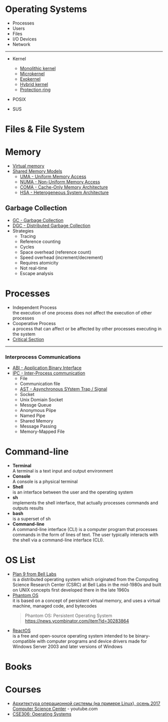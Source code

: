 # Operating Systems

- Processes
- Users
- Files
- I/O Devices
- Network

---

- Kernel
  - [Monolithic kernel](https://en.wikipedia.org/wiki/Monolithic_kernel)
  - [Microkernel](https://en.wikipedia.org/wiki/Microkernel#Nanokernel)
  - [Exokernel](https://en.wikipedia.org/wiki/Exokernel)
  - [Hybrid kernel](https://en.wikipedia.org/wiki/Hybrid_kernel)
  - [Protection ring](https://en.wikipedia.org/wiki/Protection_ring)

- POSIX
- SUS

# Files & File System

# Memory

- [Virtual memory](https://en.wikipedia.org/wiki/Virtual_memory)
- [Shared Memory Models](https://en.wikipedia.org/wiki/Shared_memory)
  - [UMA - Uniform Memory Access](https://en.wikipedia.org/wiki/Uniform_memory_access#:~:text=Uniform%20memory%20access%20(UMA)%20is,share%20the%20physical%20memory%20uniformly.)
  - [NUMA - Non-Uniform Memory Access](https://en.wikipedia.org/wiki/Non-uniform_memory_access)
  - [COMA - Cache-Only Memory Architecture](https://en.wikipedia.org/wiki/Cache-only_memory_architecture)
  - [HSA - Heterogeneous System Architecture](https://en.wikipedia.org/wiki/Heterogeneous_System_Architecture)

## Garbage Collection

- [GC - Garbage Collection](https://en.wikipedia.org/wiki/Garbage_collection_(computer_science))
- [DGC - Distributed Garbage Collection](https://en.wikipedia.org/wiki/Distributed_garbage_collection) <br/>
- Strategies
  - Tracing
  - Reference counting
  - Cycles
  - Space overhead (reference count)
  - Speed overhead (increment/decrement)
  - Requires atomicity
  - Not real-time
  - Escape analysis

# Processes

- Independent Process <br/>
the execution of one process does not affect the execution of other processes
- Cooperative Process <br/>
a process that can affect or be affected by other processes executing in the system
- [Critical Section](https://en.wikipedia.org/wiki/Critical_section)

----

### Interprocess Communications

- [ABI - Application Binary Interface](https://en.wikipedia.org/wiki/Application_binary_interface)
- [IPC - Inter-Process communication](https://en.wikipedia.org/wiki/Inter-process_communication)
  - File
  - Communication file
  - [AST - Asynchronous SYstem Trap / Signal](https://en.wikipedia.org/wiki/Asynchronous_System_Trap)
  - Socket
  - Unix Domiain Socket
  - Messge Queue
  - Anonymous Piipe
  - Named Pipe
  - Shared Memory
  - Message Passing
  - Memory-Mapped File

# Command-line

- **Terminal** <br/>
A terminal is a text input and output environment
- **Console** <br/>
A console is a physical terminal
- **Shell** <br/>
is an interface between the user and the operating system
- **sh** <br/>
implements the shell interface, that actually processes commands and outputs results
- **bash** <br/>
is a superset of sh
- **Command-line** <br/>
A command-line interface (CLI) is a computer program that processes commands in the form of lines of text. The user typically interacts with the shell via a command-line interface (CLI).

# OS List

- [Plan 9 from Bell Labs](https://en.wikipedia.org/wiki/Plan_9_from_Bell_Labs) <br/>
is a distributed operating system which originated from the Computing Science Research Center (CSRC) at Bell Labs in the mid-1980s and built on UNIX concepts first developed there in the late 1960s
- [Phantom OS](https://en.wikipedia.org/wiki/Phantom_OS) <br/>
it is based on a concept of persistent virtual memory, and uses a virtual machine, managed code, and bytecodes
    > Phantom OS: Persistent Operating System
    > <https://news.ycombinator.com/item?id=30283864>
- [ReactOS](https://en.wikipedia.org/wiki/ReactOS) <br/>
is a free and open-source operating system intended to be binary-compatible with computer programs and device drivers made for Windows Server 2003 and later versions of Windows

# Books

# Courses

- [Архитектура операционной системы (на примере Linux), осень 2017 Computer Science Center](https://www.youtube.com/playlist?list=PLlb7e2G7aSpT4SMpYl6uVYi13k0k9CBiq) - youtube.com
- [CSE306: Operating Systems](https://www.cs.stonybrook.edu/students/Undergraduate-Studies/courses/CSE306)
